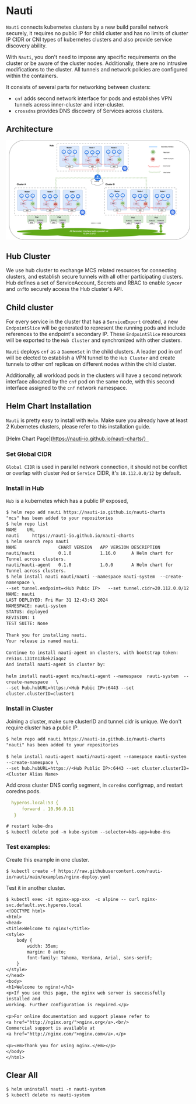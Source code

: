 # Nauti

`Nauti` connects kubernetes clusters by a new build parallel network securely, it requires no public IP for
child cluster and has no limits of cluster IP CIDR or CNI types of kubernetes clusters and also
provide service discovery ability.

With ``Nauti``, you don't need to impose any specific requirements on the cluster or be aware of the cluster nodes. 
Additionally, there are no intrusive modifications to the cluster. All tunnels and network policies are configured 
within the containers.

It consists of several parts for networking between clusters:

- `cnf` adds second network interface for pods and establishes VPN tunnels across inner-cluster and inter-cluster.
- `crossdns` provides DNS discovery of Services across clusters.

## Architecture

![](doc/pic/arch.png "topology")

## Hub Cluster

We use hub cluster to exchange MCS related resources for connecting clusters, and establish secure tunnels with
all other participating clusters. Hub defines a set of ServiceAccount, Secrets and RBAC to enable `Syncer` and
`cnf`to securely access the Hub cluster's API.

## Child cluster

For every service in the cluster that has a `ServiceExport` created, a new `EndpointSlice` will be generated to represent
the running pods and include references to the endpoint's secondary IP. These `EndpointSlice` resources will be exported
to the `Hub Cluster` and synchronized with other clusters.

``Nauti`` deploys ``cnf`` as a `DaemonSet` in the child clusters. A leader pod in cnf will be elected to establish
a VPN tunnel to the `Hub Cluster` and create tunnels to other cnf replicas on different nodes within the child cluster.

Additionally, all workload pods in the clusters will have a second network interface allocated by the ``cnf`` pod on the
same node, with this second interface assigned to the ``cnf`` network namespace.

## Helm Chart Installation

`Nauti` is pretty easy to install with `Helm`. Make sure you already have at least 2 Kubernetes clusters,
please refer to this installation guide.

[Helm Chart Page](https://nauti-io.github.io/nauti-charts/）

### Set Global CIDR
`Global CIDR` is used in parallel network connection, it should not be conflict or overlap with cluster `Pod`
or `Service` CIDR, it's `10.112.0.0/12` by default.

### Install in Hub
`Hub` is a kubernetes which has a public IP exposed,
  ```shell
  $ helm repo add nauti https://nauti-io.github.io/nauti-charts
  "mcs" has been added to your repositories
  $ helm repo list
  NAME    URL
  nauti     https://nauti-io.github.io/nauti-charts
  $ helm search repo nauti
NAME             	CHART VERSION	APP VERSION	DESCRIPTION
nauti/nauti      	0.1.0        	1.16.0     	A Helm chart for Tunnel across clusters.
nauti/nauti-agent	0.1.0        	1.0.0      	A Helm chart for Tunnel across clusters.
  $ helm install nauti nauti/nauti --namespace nauti-system  --create-namespace \
--set tunnel.endpoint=<Hub Pubic IP>   --set tunnel.cidr=20.112.0.0/12
  NAME: nauti
  LAST DEPLOYED: Fri Mar 31 12:43:43 2024
  NAMESPACE: nauti-system
  STATUS: deployed
  REVISION: 1
  TEST SUITE: None
  
  Thank you for installing nauti.
  Your release is named nauti.

  Continue to install nauti-agent on clusters, with bootstrap token: re51os.131tn13kek2iaqoz
  And install nauti-agent in cluster by:
  
helm install nauti-agent mcs/nauti-agent --namespace  nauti-system  --create-namespace   \
--set hub.hubURL=https:/<Hub Pubic IP>:6443 --set cluster.clusterID=cluster1
  ```


### Install in Cluster
Joining a cluster, make sure clusterID and tunnel.cidr is unique. We don't require cluster has a public IP.
  ```shell
  $ helm repo add nauti https://nauti-io.github.io/nauti-charts
  "nauti" has been added to your repositories
  
  $ helm install nauti-agent nauti/nauti-agent --namespace nauti-system  --create-namespace \
--set hub.hubURL=https://<Hub Public IP>:6443 --set cluster.clusterID=<Cluster Alias Name>
```
Add cross cluster DNS config segment, in `coredns` configmap, and restart coredns pods.
  ```yaml
    hyperos.local:53 {
        forward . 10.96.0.11
     }
  ```
  ```shell
  # restart kube-dns
  $ kubectl delete pod -n kube-system --selector=k8s-app=kube-dns
  ```

### Test examples:
Create this example in one cluster.
  ```shell
  $ kubectl create -f https://raw.githubusercontent.com/nauti-io/nauti/main/examples/nginx-deploy.yaml
  ```
Test it in another cluster.
  ```shell
  $ kubectl exec -it nginx-app-xxx  -c alpine -- curl nginx-svc.default.svc.hyperos.local
  <!DOCTYPE html>
  <html>
  <head>
  <title>Welcome to nginx!</title>
  <style>
      body {
          width: 35em;
          margin: 0 auto;
          font-family: Tahoma, Verdana, Arial, sans-serif;
      }
  </style>
  </head>
  <body>
  <h1>Welcome to nginx!</h1>
  <p>If you see this page, the nginx web server is successfully installed and
  working. Further configuration is required.</p>
  
  <p>For online documentation and support please refer to
  <a href="http://nginx.org/">nginx.org</a>.<br/>
  Commercial support is available at
  <a href="http://nginx.com/">nginx.com</a>.</p>
  
  <p><em>Thank you for using nginx.</em></p>
  </body>
  </html>
  ```
## Clear All
  ```shell
  $ helm uninstall nauti -n nauti-system
  $ kubectl delete ns nauti-system
  ```



